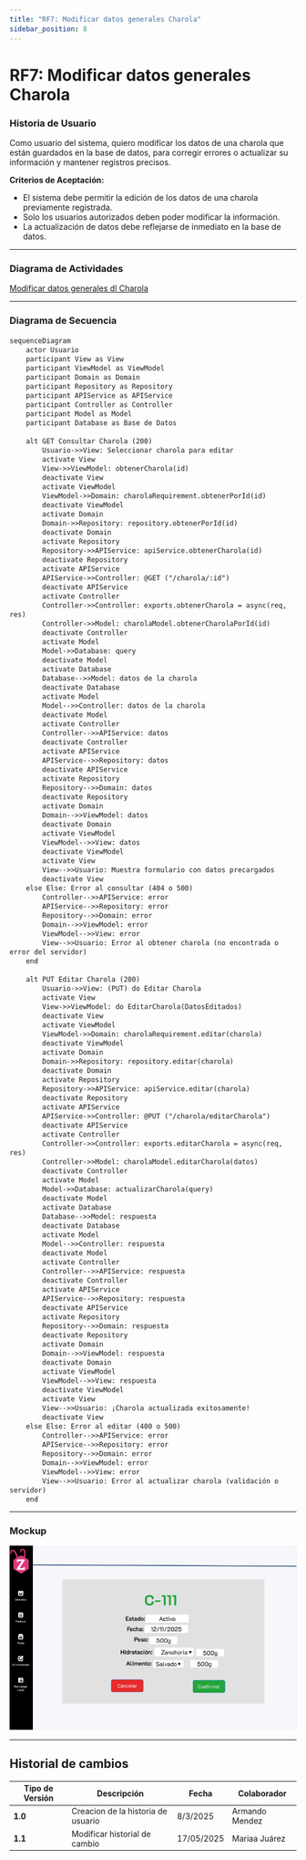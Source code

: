 ```yaml
---
title: "RF7: Modificar datos generales Charola"
sidebar_position: 8
---
```


# RF7: Modificar datos generales Charola


### Historia de Usuario

Como usuario del sistema, quiero modificar los datos de una charola que están guardados en la base de datos, para corregir errores o actualizar su información y mantener registros precisos.

**Criterios de Aceptación:**

- El sistema debe permitir la edición de los datos de una charola previamente registrada.
- Solo los usuarios autorizados deben poder modificar la información.
- La actualización de datos debe reflejarse de inmediato en la base de datos.

---

### Diagrama de Actividades

<a href="https://drive.google.com/file/d/1fBtWBZdEJXJS6EgMfcuVWJjD4JW90CD7/view?usp=sharing" target="_blank" rel="noopener noreferrer">Modificar datos generales dl Charola</a>

---

### Diagrama de Secuencia

```mermaid
sequenceDiagram
    actor Usuario
    participant View as View
    participant ViewModel as ViewModel
    participant Domain as Domain
    participant Repository as Repository
    participant APIService as APIService
    participant Controller as Controller
    participant Model as Model
    participant Database as Base de Datos

    alt GET Consultar Charola (200)
        Usuario->>View: Seleccionar charola para editar
        activate View
        View->>ViewModel: obtenerCharola(id)
        deactivate View
        activate ViewModel
        ViewModel->>Domain: charolaRequirement.obtenerPorId(id)
        deactivate ViewModel
        activate Domain
        Domain->>Repository: repository.obtenerPorId(id)
        deactivate Domain
        activate Repository
        Repository->>APIService: apiService.obtenerCharola(id)
        deactivate Repository
        activate APIService
        APIService->>Controller: @GET ("/charola/:id")
        deactivate APIService
        activate Controller
        Controller->>Controller: exports.obtenerCharola = async(req, res)
        Controller->>Model: charolaModel.obtenerCharolaPorId(id)
        deactivate Controller
        activate Model
        Model->>Database: query
        deactivate Model
        activate Database
        Database-->>Model: datos de la charola
        deactivate Database
        activate Model
        Model-->>Controller: datos de la charola
        deactivate Model
        activate Controller
        Controller-->>APIService: datos
        deactivate Controller
        activate APIService
        APIService-->>Repository: datos
        deactivate APIService
        activate Repository
        Repository-->>Domain: datos
        deactivate Repository
        activate Domain
        Domain-->>ViewModel: datos
        deactivate Domain
        activate ViewModel
        ViewModel-->>View: datos
        deactivate ViewModel
        activate View
        View-->>Usuario: Muestra formulario con datos precargados
        deactivate View
    else Else: Error al consultar (404 o 500)
        Controller-->>APIService: error
        APIService-->>Repository: error
        Repository-->>Domain: error
        Domain-->>ViewModel: error
        ViewModel-->>View: error
        View-->>Usuario: Error al obtener charola (no encontrada o error del servidor)
    end

    alt PUT Editar Charola (200)
        Usuario->>View: (PUT) do Editar Charola
        activate View
        View->>ViewModel: do EditarCharola(DatosEditados)
        deactivate View
        activate ViewModel
        ViewModel->>Domain: charolaRequirement.editar(charola)
        deactivate ViewModel
        activate Domain
        Domain->>Repository: repository.editar(charola)
        deactivate Domain
        activate Repository
        Repository->>APIService: apiService.editar(charola)
        deactivate Repository
        activate APIService
        APIService->>Controller: @PUT ("/charola/editarCharola")
        deactivate APIService
        activate Controller
        Controller->>Controller: exports.editarCharola = async(req, res)
        Controller->>Model: charolaModel.editarCharola(datos)
        deactivate Controller
        activate Model
        Model->>Database: actualizarCharola(query)
        deactivate Model
        activate Database
        Database-->>Model: respuesta
        deactivate Database
        activate Model
        Model-->>Controller: respuesta
        deactivate Model
        activate Controller
        Controller-->>APIService: respuesta
        deactivate Controller
        activate APIService
        APIService-->>Repository: respuesta
        deactivate APIService
        activate Repository
        Repository-->>Domain: respuesta
        deactivate Repository
        activate Domain
        Domain-->>ViewModel: respuesta
        deactivate Domain
        activate ViewModel
        ViewModel-->>View: respuesta
        deactivate ViewModel
        activate View
        View-->>Usuario: ¡Charola actualizada exitosamente!
        deactivate View
    else Else: Error al editar (400 o 500)
        Controller-->>APIService: error
        APIService-->>Repository: error
        Repository-->>Domain: error
        Domain-->>ViewModel: error
        ViewModel-->>View: error
        View-->>Usuario: Error al actualizar charola (validación o servidor)
    end

```

---

### Mockup

![mockup-rf7](image-2.png)

---
## Historial de cambios

| **Tipo de Versión** | **Descripción**                            | **Fecha** | **Colaborador**         |
| ------------------- | ------------------------------------------ | --------- | ----------------------- |
| **1.0**             | Creacion de la historia de usuario         | 8/3/2025  | Armando Mendez          |
| **1.1**             | Modificar historial de cambio              | 17/05/2025| Mariaa Juárez           |
